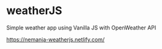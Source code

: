 # weatherJS
Simple weather app using Vanilla JS with OpenWeather API

https://nemanja-weatherjs.netlify.com/
